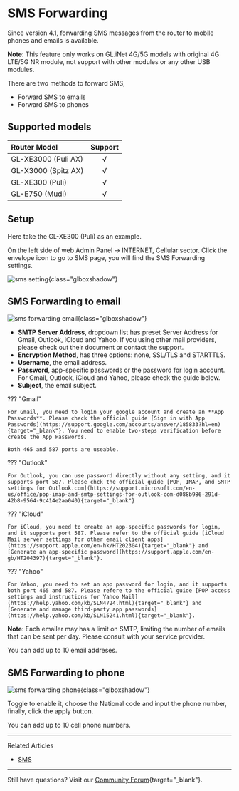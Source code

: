 # SMS Forwarding

Since version 4.1, forwarding SMS messages from the router to mobile phones and emails is available.

**Note**: This feature only works on GL.iNet 4G/5G models with original 4G LTE/5G NR module, not support with other modules or any other USB modules.

There are two methods to forward SMS, 

- Forward SMS to emails
- Forward SMS to phones

## Supported models

| Router Model                   | Support   |
| :----------------------------- | :-------: |
| GL-XE3000 (Puli AX)            | √         |
| GL-X3000 (Spitz AX)            | √         |
| GL-XE300 (Puli)                | √         |
| GL-E750 (Mudi)                 | √         |

## Setup

Here take the GL-XE300 (Puli) as an example.

On the left side of web Admin Panel -> INTERNET, Cellular sector. Click the envelope icon to go to SMS page, you will find the SMS Forwarding settings.

![sms setting](https://static.gl-inet.com/docs/router/en/4/tutorials/sms_forwarding/cellular_sms.png){class="glboxshadow"}

## SMS Forwarding to email

![sms forwarding email](https://static.gl-inet.com/docs/router/en/4/tutorials/sms_forwarding/sms_forwarding_email.png){class="glboxshadow"}

- **SMTP Server Address**, dropdown list has preset Server Address for Gmail, Outlook, iCloud and Yahoo. If you using other mail providers, please check out their document or contact the support.
- **Encryption Method**, has three options: none, SSL/TLS and STARTTLS.
- **Username**, the email address.
- **Password**, app-specific passwords or the password for login account. For Gmail, Outlook, iCloud and Yahoo, please check the guide below.
- **Subject**, the email subject.

??? "Gmail"

    For Gmail, you need to login your google account and create an **App Passwords**. Please check the official guide [Sign in with App Passwords](https://support.google.com/accounts/answer/185833?hl=en){target="_blank"}. You need to enable two-steps verification before create the App Passwords.

    Both 465 and 587 ports are useable.

??? "Outlook"

    For Outlook, you can use password directly without any setting, and it supports port 587. Please chck the official guide [POP, IMAP, and SMTP settings for Outlook.com](https://support.microsoft.com/en-us/office/pop-imap-and-smtp-settings-for-outlook-com-d088b986-291d-42b8-9564-9c414e2aa040){target="_blank"}

??? "iCloud"

    For iCloud, you need to create an app-specific passwords for login, and it supports port 587. Please refer to the official guide [iCloud Mail server settings for other email client apps](https://support.apple.com/en-hk/HT202304){target="_blank"} and [Generate an app-specific password](https://support.apple.com/en-gb/HT204397){target="_blank"}.

??? "Yahoo"

    For Yahoo, you need to set an app password for login, and it supports both port 465 and 587. Please refere to the official guide [POP access settings and instructions for Yahoo Mail](https://help.yahoo.com/kb/SLN4724.html){target="_blank"} and [Generate and manage third-party app passwords](https://help.yahoo.com/kb/SLN15241.html){target="_blank"}.

**Note**: Each emailer may has a limit on SMTP, limiting the number of emails that can be sent per day. Please consult with your service provider.

You can add up to 10 email addreses.

## SMS Forwarding to phone

![sms forwarding phone](https://static.gl-inet.com/docs/router/en/4/tutorials/sms_forwarding/sms_forwarding_phone.png){class="glboxshadow"}

Toggle to enable it, choose the National code and input the phone number, finally, click the apply button.

You can add up to 10 cell phone numbers.

---

Related Articles

- [SMS](../interface_guide/sms.md)

---

Still have questions? Visit our [Community Forum](https://forum.gl-inet.com){target="_blank"}.

